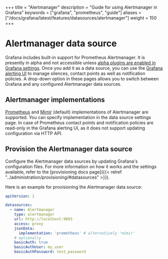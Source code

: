+++
title = "Alertmanager"
description = "Guide for using Alertmanager in Grafana"
keywords = ["grafana", "prometheus", "guide"]
aliases = ["/docs/grafana/latest/features/datasources/alertmanager"]
weight = 150
+++

# Alertmanager data source

Grafana includes built-in support for Prometheus Alertmanager. It is presently in alpha and not accessible unless [alpha plugins are enabled in Grafana settings](https://grafana.com/docs/grafana/latest/administration/configuration/#enable_alpha-1). Once you add it as a data source, you can use the [Grafana alerting UI](https://grafana.com/docs/grafana/latest/alerting/) to manage silences, contact points as well as notification policies. A drop-down option in these pages allows you to switch between Grafana and any configured Alertmanager data sources.

## Alertmanager implementations

[Prometheus](https://prometheus.io/) and [Mimir](https://grafana.com/docs/mimir/latest/) (default) implementations of Alertmanager are supported. You can specify implementation in the data source settings page. In case of Prometheus contact points and notification policies are read-only in the Grafana alerting UI, as it does not support updating configuration via HTTP API.

## Provision the Alertmanager data source

Configure the Alertmanager data sources by updating Grafana's configuration files. For more information on how it works and the settings available, refer to the [provisioning docs page]({{< relref "../administration/provisioning/#datasources" >}}).

Here is an example for provisioning the Alertmanager data source:

```yaml
apiVersion: 1

datasources:
  - name: Alertmanager
    type: alertmanager
    url: http://localhost:9093
    access: proxy
    jsonData:
      implementation: 'prometheus' # alternatively 'mimir'
    # optionally
    basicAuth: true
    basicAuthUser: my_user
    basicAuthPassword: test_password
```
